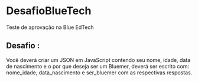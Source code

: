 # DesafioBlueTech
Teste de aprovação na Blue EdTech

## Desafio :

Você deverá criar um JSON em JavaScript contendo seu nome, idade, data de nascimento e o por que deseja ser um Bluemer, deverá ser escrito com: nome_idade, data_nascimento e ser_bluemer com as respectivas respostas. 
